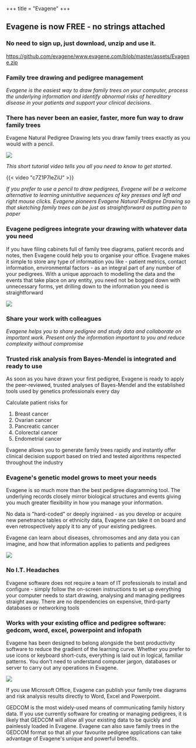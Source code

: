 +++
title = "Evagene"
+++


## Evagene is now FREE - no strings attached
### No need to sign up, just download, unzip and use it.
https://github.com/evagene/www.evagene.com/blob/master/assets/Evagene.zip



### Family tree drawing and pedigree management

_Evagene is the easiest way to draw family trees on your computer, process the underlying information and identify abnormal risks of hereditary disease in your patients and support your clinical decisions_.

### There has never been an easier, faster, more fun way to draw family trees

Evagene Natural Pedigree Drawing lets you draw family trees exactly as you would with a pencil.

![](/images/image-home-1.png)

_This short tutorial video tells you all you need to know to get started_.

{{< video "c7Z1P7leZiU" >}}

_If you prefer to use a pencil to draw pedigrees, Evagene will be a welcome alternative to learning unintuitive sequences of key presses and left and right mouse clicks. Evagene pioneers Evagene Natural Pedigree Drawing so that sketching family trees can be just as straightforward as putting pen to paper_

### Evagene pedigrees integrate your drawing with whatever data you need

If you have filing cabinets full of family tree diagrams, patient records and notes, then Evagene could help you to organise your office. Evagene makes it simple to store any type of information you like - patient metrics, contact information, environmental factors - as an integral part of any number of your pedigrees. With a unique approach to modelling the data and the events that take place on any entity, you need not be bogged down with unnecessary forms, yet drilling down to the information you need is straightforward

![](/images/image-home-2.png)

### Share your work with colleagues

_Evagene helps you to share pedigree and study data and collaborate on important work. Present only the information important to you and reduce complexity without compromise_

### Trusted risk analysis from Bayes-Mendel is integrated and ready to use
    
As soon as you have drawn your first pedigree, Evagene is ready to apply the peer-reviewed, trusted analyses of Bayes-Mendel and the established tools used by genetics professionals every day

Calculate patient risks for

1. Breast cancer
2. Ovarian cancer
3. Pancreatic cancer
4. Colorectal cancer
5. Endometrial cancer

Evagene allows you to generate family trees rapidly and instantly offer clinical decision support based on tried and tested algorithms respected throughout the industry

### Evagene's genetic model grows to meet your needs

Evagene is so much more than the best pedigree diagramming tool. The underlying records closely mirror biological structures and events giving you much greater flexibility in how you manage your information.

No data is "hard-coded" or deeply ingrained - as you develop or acquire new penetrance tables or ethnicity data, Evagene can take it on board and even retrospectively apply it to any of your existing pedigrees.

Evagene can learn about diseases, chromosomes and any data you can imagine, and how that information applies to patients and pedigrees

![](/images/image-home-3.png)

### No I.T. Headaches

Evagene software does not require a team of IT professionals to install and configure - simply follow the on-screen instructions to set up everything your computer needs to start drawing, analysing and managing pedigrees straight away. There are no dependencies on expensive, third-party databases or networking tools

### Works with your existing office and pedigree software: gedcom, word, excel, powerpoint and infopath

Evagene has been designed to belong alongside the best productivity software to reduce the gradient of the learning curve. Whether you prefer to use icons or keyboard short-cuts, everything is laid out in logical, familiar patterns. You don't need to understand computer jargon, databases or server to carry out any operations in Evagene.

![](/images/image-home-4.png)

If you use Microsoft Office, Evagene can publish your family tree diagrams and risk analysis results directly to Word, Excel and Powerpoint.

GEDCOM is the most widely-used means of communicating family history data. If you use currently software for creating or managing pedigrees, it is likely that GEDCOM will allow all your existing data to be quickly and painlessly loaded in Evagene. Evagene can also save family trees in the GEDCOM format so that all your favourite pedigree applications can take advantage of Evagene's unique and powerful benefits.
